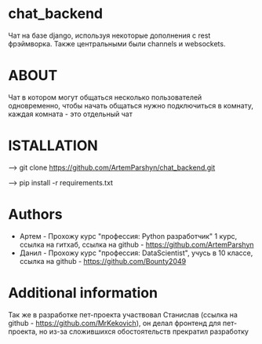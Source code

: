 # chat_backend
Чат на базе django, используя некоторые дополнения с rest фрэймворка. Также центральными были channels и websockets.

# ABOUT
Чат в котором могут общаться несколько пользователей одновременно, чтобы начать общаться нужно подключиться в комнату, каждая комната - это отдельный чат

# ISTALLATION 
--> git clone https://github.com/ArtemParshyn/chat_backend.git

--> pip install -r requirements.txt

# Authors
- Артем - Прохожу курс "профессия: Python разработчик" 1 курс, ссылка на гитхаб, ссылка на github - https://github.com/ArtemParshyn
- Данил - Прохожу курс "профессия: DataScientist", учусь в 10 классе, ссылка на github -  https://github.com/Bounty2049

# Additional information
Так же в разработке пет-проекта участвовал Станислав (ссылка на github - https://github.com/MrKekovich), он делал фронтенд для пет-проекта, но из-за сложившихся обостоятельств прекратил разработку
